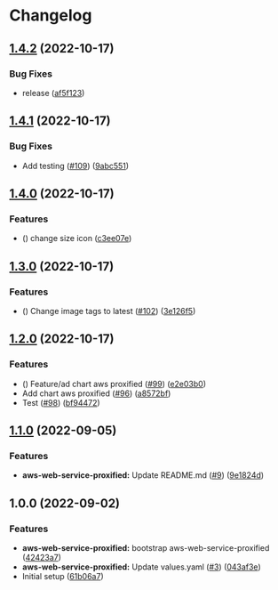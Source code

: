 # Changelog

## [1.4.2](https://github.com/prefapp/charts/compare/aws-web-service-proxified-v1.4.1...aws-web-service-proxified-v1.4.2) (2022-10-17)


### Bug Fixes

* release ([af5f123](https://github.com/prefapp/charts/commit/af5f12362c20e9d9b2dfaccf48ac16e471563d48))

## [1.4.1](https://github.com/prefapp/charts/compare/aws-web-service-proxified-v1.4.0...aws-web-service-proxified-v1.4.1) (2022-10-17)


### Bug Fixes

* Add testing ([#109](https://github.com/prefapp/charts/issues/109)) ([9abc551](https://github.com/prefapp/charts/commit/9abc551b7d1880f6ac20bb79b722d100a6f1f48d))

## [1.4.0](https://github.com/prefapp/charts/compare/aws-web-service-proxified-v1.3.0...aws-web-service-proxified-v1.4.0) (2022-10-17)


### Features

* () change size icon ([c3ee07e](https://github.com/prefapp/charts/commit/c3ee07e2e026a9fc794b37dec462ba4f8368f6d4))

## [1.3.0](https://github.com/prefapp/charts/compare/aws-web-service-proxified-v1.2.0...aws-web-service-proxified-v1.3.0) (2022-10-17)


### Features

* () Change image tags to latest ([#102](https://github.com/prefapp/charts/issues/102)) ([3e126f5](https://github.com/prefapp/charts/commit/3e126f5c052dac51b9122240715e2792dface085))

## [1.2.0](https://github.com/prefapp/charts/compare/aws-web-service-proxified-v1.1.0...aws-web-service-proxified-v1.2.0) (2022-10-17)


### Features

* () Feature/ad chart aws proxified ([#99](https://github.com/prefapp/charts/issues/99)) ([e2e03b0](https://github.com/prefapp/charts/commit/e2e03b0c3f0cee660497f34093e5ef2f8b9ee716))
* Add chart aws proxified ([#96](https://github.com/prefapp/charts/issues/96)) ([a8572bf](https://github.com/prefapp/charts/commit/a8572bf9c12fea7386aa961eb7aaa4e3763d8584))
* Test ([#98](https://github.com/prefapp/charts/issues/98)) ([bf94472](https://github.com/prefapp/charts/commit/bf94472a4dcd1f44c35f6854dac1bcb120f4f26f))

## [1.1.0](https://github.com/prefapp/public-charts/compare/aws-web-service-proxified-v1.0.0...aws-web-service-proxified-v1.1.0) (2022-09-05)


### Features

* **aws-web-service-proxified:** Update README.md ([#9](https://github.com/prefapp/public-charts/issues/9)) ([9e1824d](https://github.com/prefapp/public-charts/commit/9e1824dd5c897213a2885165d974553eb1ff0108))

## 1.0.0 (2022-09-02)


### Features

* **aws-web-service-proxified:** bootstrap aws-web-service-proxified ([42423a7](https://github.com/prefapp/public-charts/commit/42423a731659a4852d5057d64f5a62d79cfe638e))
* **aws-web-service-proxified:** Update values.yaml ([#3](https://github.com/prefapp/public-charts/issues/3)) ([043af3e](https://github.com/prefapp/public-charts/commit/043af3e9195078d73b56f6fe196e1012f0511324))
* Initial setup ([61b06a7](https://github.com/prefapp/public-charts/commit/61b06a72e2c16074df8cd6b3c45a411d768beb55))

